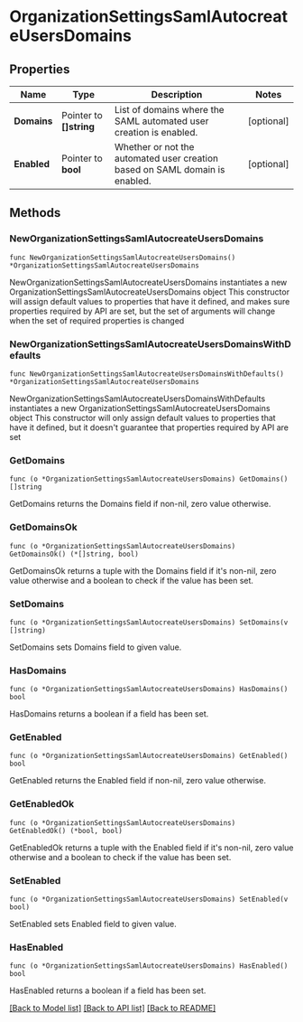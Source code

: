 # OrganizationSettingsSamlAutocreateUsersDomains

## Properties

Name | Type | Description | Notes
---- | ---- | ----------- | ------
**Domains** | Pointer to **[]string** | List of domains where the SAML automated user creation is enabled. | [optional] 
**Enabled** | Pointer to **bool** | Whether or not the automated user creation based on SAML domain is enabled. | [optional] 

## Methods

### NewOrganizationSettingsSamlAutocreateUsersDomains

`func NewOrganizationSettingsSamlAutocreateUsersDomains() *OrganizationSettingsSamlAutocreateUsersDomains`

NewOrganizationSettingsSamlAutocreateUsersDomains instantiates a new OrganizationSettingsSamlAutocreateUsersDomains object
This constructor will assign default values to properties that have it defined,
and makes sure properties required by API are set, but the set of arguments
will change when the set of required properties is changed

### NewOrganizationSettingsSamlAutocreateUsersDomainsWithDefaults

`func NewOrganizationSettingsSamlAutocreateUsersDomainsWithDefaults() *OrganizationSettingsSamlAutocreateUsersDomains`

NewOrganizationSettingsSamlAutocreateUsersDomainsWithDefaults instantiates a new OrganizationSettingsSamlAutocreateUsersDomains object
This constructor will only assign default values to properties that have it defined,
but it doesn't guarantee that properties required by API are set

### GetDomains

`func (o *OrganizationSettingsSamlAutocreateUsersDomains) GetDomains() []string`

GetDomains returns the Domains field if non-nil, zero value otherwise.

### GetDomainsOk

`func (o *OrganizationSettingsSamlAutocreateUsersDomains) GetDomainsOk() (*[]string, bool)`

GetDomainsOk returns a tuple with the Domains field if it's non-nil, zero value otherwise
and a boolean to check if the value has been set.

### SetDomains

`func (o *OrganizationSettingsSamlAutocreateUsersDomains) SetDomains(v []string)`

SetDomains sets Domains field to given value.

### HasDomains

`func (o *OrganizationSettingsSamlAutocreateUsersDomains) HasDomains() bool`

HasDomains returns a boolean if a field has been set.

### GetEnabled

`func (o *OrganizationSettingsSamlAutocreateUsersDomains) GetEnabled() bool`

GetEnabled returns the Enabled field if non-nil, zero value otherwise.

### GetEnabledOk

`func (o *OrganizationSettingsSamlAutocreateUsersDomains) GetEnabledOk() (*bool, bool)`

GetEnabledOk returns a tuple with the Enabled field if it's non-nil, zero value otherwise
and a boolean to check if the value has been set.

### SetEnabled

`func (o *OrganizationSettingsSamlAutocreateUsersDomains) SetEnabled(v bool)`

SetEnabled sets Enabled field to given value.

### HasEnabled

`func (o *OrganizationSettingsSamlAutocreateUsersDomains) HasEnabled() bool`

HasEnabled returns a boolean if a field has been set.


[[Back to Model list]](../README.md#documentation-for-models) [[Back to API list]](../README.md#documentation-for-api-endpoints) [[Back to README]](../README.md)


